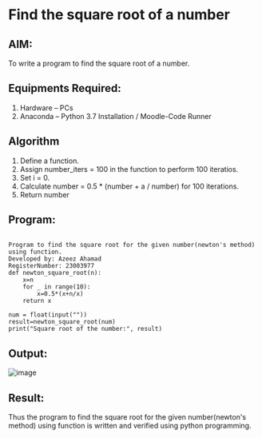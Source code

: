 # Find the square root of a number

## AIM:
To write a program to find the square root of a number.

## Equipments Required:
1. Hardware – PCs
2. Anaconda – Python 3.7 Installation / Moodle-Code Runner

## Algorithm
1. Define a function.
2. Assign number_iters = 100 in the function to perform 100 iteratios.
3. Set i = 0.
4. Calculate  number = 0.5 * (number + a / number) for 100 iterations.
5. Return number

## Program:
```

Program to find the square root for the given number(newton's method) using function.
Developed by: Azeez Ahamad
RegisterNumber: 23003977
def newton_square_root(n):
    x=n
    for _ in range(10):
        x=0.5*(x+n/x)
    return x
    
num = float(input(""))
result=newton_square_root(num)
print("Square root of the number:", result)

```

## Output:
![image](https://github.com/AzeezBT/Square-root-of-a-number/assets/150319523/c67d5b7d-9a13-4756-be58-4826cfbab11a)



## Result:
Thus the program to find the square root for the given number(newton's method) using function is written and verified using python programming.
